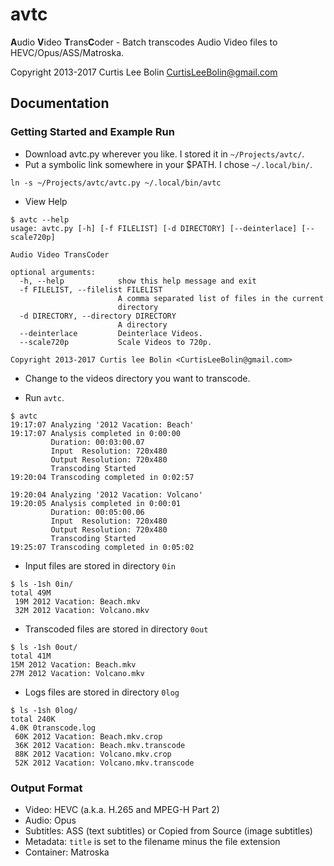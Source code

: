avtc
====

**A**udio **V**ideo **T**rans**C**oder - Batch transcodes Audio Video files to HEVC/Opus/ASS/Matroska.

Copyright 2013-2017 Curtis Lee Bolin <CurtisLeeBolin@gmail.com>

Documentation
-------------

### Getting Started and Example Run

* Download avtc.py wherever you like. I stored it in `~/Projects/avtc/`.
* Put a symbolic link somewhere in your $PATH.  I chose `~/.local/bin/`.

```
ln -s ~/Projects/avtc/avtc.py ~/.local/bin/avtc
```

* View Help

```
$ avtc --help
usage: avtc.py [-h] [-f FILELIST] [-d DIRECTORY] [--deinterlace] [--scale720p]

Audio Video TransCoder

optional arguments:
  -h, --help            show this help message and exit
  -f FILELIST, --filelist FILELIST
                        A comma separated list of files in the current
                        directory
  -d DIRECTORY, --directory DIRECTORY
                        A directory
  --deinterlace         Deinterlace Videos.
  --scale720p           Scale Videos to 720p.

Copyright 2013-2017 Curtis lee Bolin <CurtisLeeBolin@gmail.com>
```

* Change to the videos directory you want to transcode.

* Run `avtc`.

```
$ avtc
19:17:07 Analyzing '2012 Vacation: Beach'
19:17:07 Analysis completed in 0:00:00
         Duration: 00:03:00.07
         Input  Resolution: 720x480
         Output Resolution: 720x480
         Transcoding Started
19:20:04 Transcoding completed in 0:02:57
```

```
19:20:04 Analyzing '2012 Vacation: Volcano'
19:20:05 Analysis completed in 0:00:01
         Duration: 00:05:00.06
         Input  Resolution: 720x480
         Output Resolution: 720x480
         Transcoding Started
19:25:07 Transcoding completed in 0:05:02
```

* Input files are stored in directory `0in`

```
$ ls -1sh 0in/
total 49M
 19M 2012 Vacation: Beach.mkv
 32M 2012 Vacation: Volcano.mkv
```

* Transcoded files are stored in directory `0out`

```
$ ls -1sh 0out/
total 41M
15M 2012 Vacation: Beach.mkv
27M 2012 Vacation: Volcano.mkv
```

* Logs files are stored in directory `0log`

```
$ ls -1sh 0log/
total 240K
4.0K 0transcode.log
 60K 2012 Vacation: Beach.mkv.crop
 36K 2012 Vacation: Beach.mkv.transcode
 88K 2012 Vacation: Volcano.mkv.crop
 52K 2012 Vacation: Volcano.mkv.transcode
```

### Output Format
* Video: HEVC (a.k.a. H.265 and MPEG-H Part 2)
* Audio: Opus
* Subtitles: ASS (text subtitles) or Copied from Source (image subtitles)
* Metadata: `title` is set to the filename minus the file extension
* Container: Matroska
